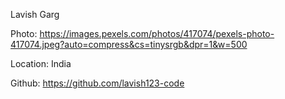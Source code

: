 Lavish Garg

Photo: https://images.pexels.com/photos/417074/pexels-photo-417074.jpeg?auto=compress&cs=tinysrgb&dpr=1&w=500

Location: India

Github: https://github.com/lavish123-code
